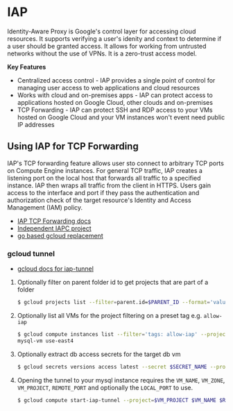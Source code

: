 # IAP
Identity-Aware Proxy is Google's control layer for accessing cloud resources. It supports verifying 
a user's idenity and context to determine if a user should be granted access. It allows for working 
from untrusted networks without the use of VPNs. It is a zero-trust access model.

**Key Features**
* Centralized access control - IAP provides a single point of control for managing user access to web 
  applications and cloud resources
* Works with cloud and on-premises apps - IAP can protect access to applications hosted on Google 
  Cloud, other clouds and on-premises
* TCP Forwarding - IAP can protect SSH and RDP access to your VMs hosted on Google Cloud and your VM instances won't 
  event need public IP addresses

## Using IAP for TCP Forwarding
IAP's TCP forwarding feature allows user sto connect to arbitrary TCP ports on Compute Engine 
instances. For general TCP traffic, IAP creates a listening port on the local host that forwards all 
traffic to a specified instance. IAP then wraps all traffic from the client in HTTPS. Users gain 
access to the interface and port if they pass the authentication and authorization check of the 
target resource's Identity and Access Management (IAM) policy.

* [IAP TCP Forwarding docs](https://cloud.google.com/iap/docs/tcp-forwarding-overview)
* [Independent IAPC project](https://github.com/cedws/iapc)
* [go based gcloud replacement](https://github.com/gartnera/gcloud)

### gcloud tunnel
* [gcloud docs for iap-tunnel](https://cloud.google.com/sdk/gcloud/reference/compute/start-iap-tunnel)

1. Optionally filter on parent folder id to get projects that are part of a folder
   ```bash
   $ gcloud projects list --filter=parent.id=$PARENT_ID --format='value(project_id)'
   ```
2. Optionally list all VMs for the project filtering on a preset tag e.g. `allow-iap`
   ```bash
   $ gcloud compute instances list --filter='tags: allow-iap' --project $PROJECT_ID --format='value(name, zone)'
   mysql-vm use-east4
   ```
3. Optionally extract db access secrets for the target db vm
   ```bash
   $ gcloud secrets versions access latest --secret $SECRET_NAME --project $PROJECT_ID
   ```

4. Opening the tunnel to your mysql instance requires the `VM_NAME`, `VM_ZONE`, `VM_PROJECT`, 
   `REMOTE_PORT` and optionally the `LOCAL_PORT` to use.
   ```bash
   $ gcloud compute start-iap-tunnel --project=$VM_PROJECT $VM_NAME $REMOTE_PORT --zone=$VM_ZONE --local-host-port=localhost:$LOCAL_PORT
   ```
